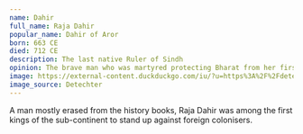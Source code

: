 ```yaml
---
name: Dahir
full_name: Raja Dahir
popular_name: Dahir of Aror
born: 663 CE
died: 712 CE
description: The last native Ruler of Sindh
opinion: The brave man who was martyred protecting Bharat from her first colonisers.
image: https://external-content.duckduckgo.com/iu/?u=https%3A%2F%2Fdetechter.com%2Fwp-content%2Fuploads%2F2017%2F11%2FRaja-Dahir.jpg&f=1&nofb=1&ipt=fb0f112f187e6d47ae107b597f7096e8b493b1db7b67fbdf5527decd5efdb2d2&ipo=images
image_source: Detechter
---
```


A man mostly erased from the history books, Raja Dahir was among the first kings of the sub-continent to stand up against foreign colonisers.
